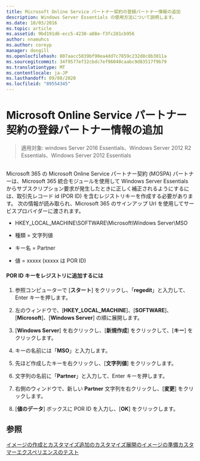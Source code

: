 ```yaml
---
title: Microsoft Online Service パートナー契約の登録パートナー情報の追加
description: Windows Server Essentials の使用方法について説明します。
ms.date: 10/03/2016
ms.topic: article
ms.assetid: 9bd191d6-ecc5-4230-a88e-f3fc281cb956
author: nnamuhcs
ms.author: coreyp
manager: dongill
ms.openlocfilehash: 807aacc5039bf90ea4dd7c7859c232d8c8b3011a
ms.sourcegitcommit: 34f9577ef32cbdc7ef96040caabc9d83517f9b79
ms.translationtype: MT
ms.contentlocale: ja-JP
ms.lasthandoff: 09/08/2020
ms.locfileid: "89554345"
---
```

# <a name="add-microsoft-online-service-partner-agreement-partner-of-record-information"></a>Microsoft Online Service パートナー契約の登録パートナー情報の追加

>適用対象: windows Server 2016 Essentials、Windows Server 2012 R2 Essentials、Windows Server 2012 Essentials

##  <a name="BKMK_3rdLevelDomanNames"></a>
 Microsoft 365 の Microsoft Online Service パートナー契約 (MOSPA) パートナーは、Microsoft 365 統合モジュールを使用して Windows Server Essentials からサブスクリプション要求が発生したときに正しく補正されるようにするには、取引先レコード id (POR ID) を含むレジストリキーを作成する必要があります。 次の情報が読み取られ、Microsoft 365 のサインアップ Url を使用してサービスプロバイダーに渡されます。

-   HKEY_LOCAL_MACHINE\SOFTWARE\Microsoft\Windows Server\MSO

-   種類 = 文字列値

-   キー名 = Partner

-   値 = xxxxx (xxxxx は POR ID)

#### <a name="to-add-the-por-id-key-to-the-registry"></a>POR ID キーをレジストリに追加するには

1.  参照コンピューターで [**スタート**] をクリックし、「**regedit**」と入力して、Enter キーを押します。

2.  左のウィンドウで、[**HKEY_LOCAL_MACHINE**]、[**SOFTWARE**]、[**Microsoft**]、[**Windows Server**] の順に展開します。

3.  [**Windows Server**] を右クリックし、[**新規作成**] をクリックして、[**キー**] をクリックします。

4.  キーの名前には「**MSO**」と入力します。

5.  先ほど作成したキーを右クリックし、[**文字列値**] をクリックします。

6.  文字列の名前に「**Partner**」と入力して、Enter キーを押します。

7.  右側のウィンドウで、新しい **Partner** 文字列を右クリックし、[**変更**] をクリックします。

8.  [**値のデータ**] ボックスに POR ID を入力し、[**OK**] をクリックします。

## <a name="see-also"></a>参照

 [イメージの作成とカスタマイズ追加の](Creating-and-Customizing-the-Image.md)[カスタマイズ](Additional-Customizations.md)[展開のイメージの準備](Preparing-the-Image-for-Deployment.md)[カスタマーエクスペリエンスのテスト](Testing-the-Customer-Experience.md)

